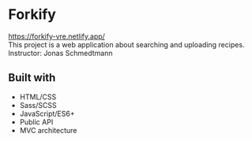 # Forkify

https://forkify-vre.netlify.app/  
This project is a web application about searching and uploading recipes.  
Instructor: Jonas Schmedtmann

## Built with

- HTML/CSS
- Sass/SCSS
- JavaScript/ES6+
- Public API
- MVC architecture
